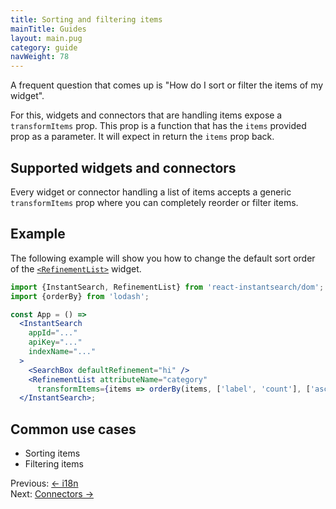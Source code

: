 ```yaml
---
title: Sorting and filtering items
mainTitle: Guides
layout: main.pug
category: guide
navWeight: 78
---
```


A frequent question that comes up is "How do I sort or filter the items of my widget".

For this, widgets and connectors that are handling items expose a `transformItems` prop. This prop is a function that has the `items` provided
prop as a parameter. It will expect in return the `items` prop back.

## Supported widgets and connectors

Every widget or connector handling a list of items accepts a generic `transformItems`
prop where you can completely reorder or filter items.

## Example

The following example will show you how to change the default sort order of the [`<RefinementList>`](widgets/RefinementList.html) widget.

```jsx
import {InstantSearch, RefinementList} from 'react-instantsearch/dom';
import {orderBy} from 'lodash';

const App = () =>
  <InstantSearch
    appId="..."
    apiKey="..."
    indexName="..."
  >
    <SearchBox defaultRefinement="hi" />
    <RefinementList attributeName="category"
      transformItems={items => orderBy(items, ['label', 'count'], ['asc', 'desc'])}/>
  </InstantSearch>;
```

## Common use cases
* Sorting items
* Filtering items

<div class="guide-nav">
    <div class="guide-nav-left">
        Previous: <a href="guide/i18n.html">← i18n</a>
    </div>
    <div class="guide-nav-right">
        Next: <a href="guide/Connectors.html">Connectors →</a>
    </div>
</div>
